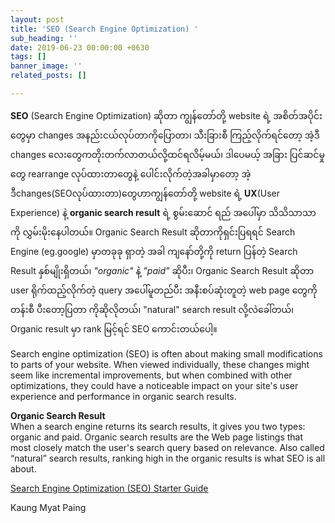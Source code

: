 ```yaml
---
layout: post
title: 'SEO (Search Engine Optimization) '
sub_heading: ''
date: 2019-06-23 00:00:00 +0630
tags: []
banner_image: ''
related_posts: []

---
```

**SEO** (Search Engine Optimization) ဆိုတာ ကျွန်တော်တို့ website ရဲ့ အစိတ်အပိုင်းတွေမှာ changes အနည်းငယ်လုပ်တာကိုပြောတာ၊ သီးခြားစီ ကြည့်လိုက်ရင်တော့ အဲ့ဒီ changes လေးတွေကတိုးတက်လာတယ်လို့ထင်ရလိမ့်မယ်၊ ဒါပေမယ့် အခြား ပြင်ဆင်မှုတွေ rearrange လုပ်ထားတာတွေနဲ့ ပေါင်းလိုက်တဲ့အခါမှာတော့ အဲ့ဒီchanges(SEOလုပ်ထားတာ)တွေဟာကျွန်တော်တို့ website ရဲ့ **UX**(User Experience) နဲ့ **organic search result** ရဲ့ စွမ်းဆောင် ရည် အပေါ်မှာ သိသိသာသာကို  လွှမ်းမိုးနေပါတယ်။ Organic Search Result ဆိုတာကိုရှင်းပြရရင် Search Engine (eg.google) မှာတခုခု ရှာတဲ့ အခါ ကျနော်တို့ကို return ပြန်တဲ့ Search Result နှစ်မျိုးရှိတယ်၊ _"organic"_ နဲ့ _"paid"_ ဆိုပီး၊ Organic Search Result ဆိုတာ user ရိုက်ထည့်လိုက်တဲ့ query အပေါ်မူတည်ပီး အနီးစပ်ဆုံးတူတဲ့ web page တွေကို တန်းစီ ပီးတော့ပြတာ ကိုဆိုလိုတယ်၊ "natural" search result လို့လဲခေါ်တယ်၊ Organic result မှာ rank မြင့်ရင် SEO ကောင်းတယ်ပေါ့။

Search engine optimization (SEO) is often about making small modifications to parts of your website. When viewed individually, these changes might seem like incremental improvements, but when combined with other optimizations, they could have a noticeable impact on your site's user experience and performance in organic search results.

**Organic Search Result**  
When a search engine returns its search results, it gives you two types: organic and paid. Organic search results are the Web page listings that most closely match the user's search query based on relevance. Also called “natural” search results, ranking high in the organic results is what SEO is all about.

[Search Engine Optimization (SEO) Starter Guide](https://support.google.com/webmasters/answer/7451184?hl=en&fbclid=IwAR10E6Rl_b69BdoA5yLtGb3RfEtJIvOqG5xVb5xXdT2sPBM7lJU5kuEX39Q "SEO Guide")

Kaung Myat Paing